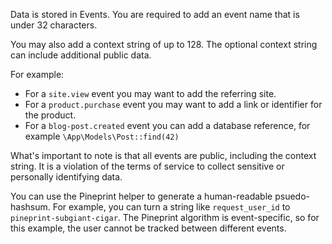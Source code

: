 Data is stored in Events. You are required to add an event name that is under 32 characters.

You may also add a context string of up to 128. The optional context string can include additional public data.

For example:
- For a `site.view` event you may want to add the referring site.
- For a `product.purchase` event you may want to add a link or identifier for the product.
- For a `blog-post.created` event you can add a database reference, for example
`\App\Models\Post::find(42)`

What's important to note is that all events are public, including the context string.
It is a violation of the terms of service to collect sensitive or personally identifying data.

You can use the Pineprint helper to generate a human-readable psuedo-hashsum. For example, you can turn a string like `request_user_id` to `pineprint-subgiant-cigar`. The Pineprint algorithm is event-specific, so for this example, the user cannot be tracked between different events.